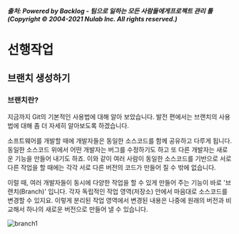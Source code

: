 ##### 출처: Powered by Backlog - 팀으로 일하는 모든 사람들에게프로젝트 관리 툴(Copyright © 2004-2021 Nulab Inc. All rights reserved.)

# 선행작업

## 브랜치 생성하기

### 브랜치란?
지금까지 Git의 기본적인 사용법에 대해 알아 보았습니다. 발전 편에서는 브랜치의 사용법에 대해 좀 더 자세히 알아보도록 하겠습니다.

소프트웨어를 개발할 때에 개발자들은 동일한 소스코드를 함께 공유하고 다루게 됩니다. 동일한 소스코드 위에서 어떤 개발자는 버그를 수정하기도 하고 또 다른 개발자는 새로운 기능을 만들어 내기도 하죠. 이와 같이 여러 사람이 동일한 소스코드를 기반으로 서로 다른 작업을 할 때에는 각각 서로 다른 버전의 코드가 만들어 질 수 밖에 없습니다.

이럴 때, 여러 개발자들이 동시에 다양한 작업을 할 수 있게 만들어 주는 기능이 바로 '브랜치(Branch)' 입니다. 각자 독립적인 작업 영역(저장소) 안에서 마음대로 소스코드를 변경할 수 있지요. 이렇게 분리된 작업 영역에서 변경된 내용은 나중에 원래의 버전과 비교해서 하나의 새로운 버전으로 만들어 낼 수 있습니다.

![branch1]("https://backlog.com/git-tutorial/kr/img/post/stepup/capture_stepup1_1_1.png")
